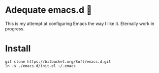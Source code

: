 # Adequate emacs.d 🐘

This is my attempt at configuring Emacs the way I like it. Eternally work in progress.

# Install

```
git clone https://bitbucket.org/Soft/emacs.d.git
ln -s ./emacs.d/init.el ~/.emacs
```

